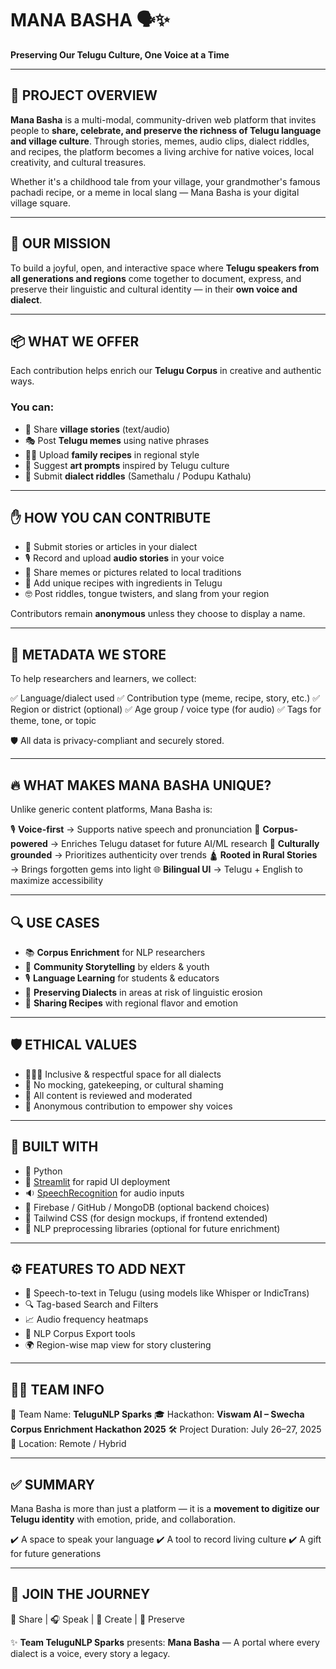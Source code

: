 
# MANA BASHA 🗣️✨

**Preserving Our Telugu Culture, One Voice at a Time**

---

## 🧠 PROJECT OVERVIEW

**Mana Basha** is a multi-modal, community-driven web platform that invites people to **share, celebrate, and preserve the richness of Telugu language and village culture**. Through stories, memes, audio clips, dialect riddles, and recipes, the platform becomes a living archive for native voices, local creativity, and cultural treasures.

Whether it's a childhood tale from your village, your grandmother's famous pachadi recipe, or a meme in local slang — Mana Basha is your digital village square.

---

## 🎯 OUR MISSION

To build a joyful, open, and interactive space where **Telugu speakers from all generations and regions** come together to document, express, and preserve their linguistic and cultural identity — in their **own voice and dialect**.

---

## 📦 WHAT WE OFFER

Each contribution helps enrich our **Telugu Corpus** in creative and authentic ways.

### You can:

* 📖 Share **village stories** (text/audio)
* 🎭 Post **Telugu memes** using native phrases
* 🧑‍🍳 Upload **family recipes** in regional style
* 🎨 Suggest **art prompts** inspired by Telugu culture
* 🧩 Submit **dialect riddles** (Samethalu / Podupu Kathalu)

---

## ✋ HOW YOU CAN CONTRIBUTE

* 📝 Submit stories or articles in your dialect
* 🎙️ Record and upload **audio stories** in your voice
* 📸 Share memes or pictures related to local traditions
* 🧪 Add unique recipes with ingredients in Telugu
* 🤓 Post riddles, tongue twisters, and slang from your region

Contributors remain **anonymous** unless they choose to display a name.

---

## 🧾 METADATA WE STORE

To help researchers and learners, we collect:

✅ Language/dialect used
✅ Contribution type (meme, recipe, story, etc.)
✅ Region or district (optional)
✅ Age group / voice type (for audio)
✅ Tags for theme, tone, or topic

🛡️ All data is privacy-compliant and securely stored.

---

## 🔥 WHAT MAKES MANA BASHA UNIQUE?

Unlike generic content platforms, Mana Basha is:

🎙️ **Voice-first** → Supports native speech and pronunciation
🧠 **Corpus-powered** → Enriches Telugu dataset for future AI/ML research
🧵 **Culturally grounded** → Prioritizes authenticity over trends
🛕 **Rooted in Rural Stories** → Brings forgotten gems into light
🌐 **Bilingual UI** → Telugu + English to maximize accessibility

---

## 🔍 USE CASES

* 📚 **Corpus Enrichment** for NLP researchers
* 🏡 **Community Storytelling** by elders & youth
* 🎙️ **Language Learning** for students & educators
* 🧬 **Preserving Dialects** in areas at risk of linguistic erosion
* 🍛 **Sharing Recipes** with regional flavor and emotion

---

## 🛡️ ETHICAL VALUES

* 🧑‍🤝‍🧑 Inclusive & respectful space for all dialects
* 📢 No mocking, gatekeeping, or cultural shaming
* 🔐 All content is reviewed and moderated
* 🧘 Anonymous contribution to empower shy voices

---

## 🚧 BUILT WITH

* 🐍 Python
* 🎈 [Streamlit](https://streamlit.io/) for rapid UI deployment
* 🔉 [SpeechRecognition](https://pypi.org/project/SpeechRecognition/) for audio inputs
* 📁 Firebase / GitHub / MongoDB (optional backend choices)
* 🎨 Tailwind CSS (for design mockups, if frontend extended)
* 🧠 NLP preprocessing libraries (optional for future enrichment)

---

## ⚙️ FEATURES TO ADD NEXT

* 🎤 Speech-to-text in Telugu (using models like Whisper or IndicTrans)
* 🔍 Tag-based Search and Filters
* 📈 Audio frequency heatmaps
* 🧪 NLP Corpus Export tools
* 🌍 Region-wise map view for story clustering

---

## 🧑‍💻 TEAM INFO

🧠 Team Name: **TeluguNLP Sparks**
🎓 Hackathon: **Viswam AI – Swecha Corpus Enrichment Hackathon 2025**
🛠️ Project Duration: July 26–27, 2025
📍 Location: Remote / Hybrid

---

## ✅ SUMMARY

Mana Basha is more than just a platform — it is a **movement to digitize our Telugu identity** with emotion, pride, and collaboration.

✔️ A space to speak your language
✔️ A tool to record living culture
✔️ A gift for future generations

---

## 🚀 JOIN THE JOURNEY

📖 Share | 🎧 Speak | 🎨 Create | 🔁 Preserve

✨ **Team TeluguNLP Sparks** presents: **Mana Basha** —
A portal where every dialect is a voice, every story a legacy.


